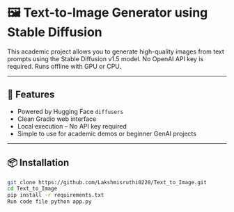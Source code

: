 # 🖼️ Text-to-Image Generator using Stable Diffusion

This academic project allows you to generate high-quality images from text prompts using the Stable Diffusion v1.5 model. No OpenAI API key is required. Runs offline with GPU or CPU.

---

## 🚀 Features

- Powered by Hugging Face `diffusers`
- Clean Gradio web interface
- Local execution – No API key required
- Simple to use for academic demos or beginner GenAI projects

---

## 📦 Installation

```bash
git clone https://github.com/Lakshmisruthi0220/Text_to_Image.git
cd Text_to_Image
pip install -r requirements.txt
Run code file python app.py
